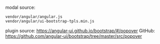 modal source: 
 
	vendor/angular/angular.js
	vendor/angular/ui-bootstrap-tpls.min.js
	
plugin source:
	https://angular-ui.github.io/bootstrap/#/popover
	GitHub:  https://github.com/angular-ui/bootstrap/tree/master/src/popover


